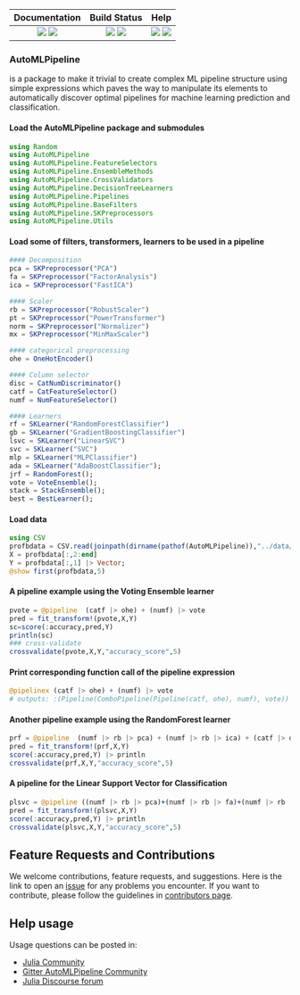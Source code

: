 
| **Documentation** | **Build Status** | **Help** |
|:---:|:---:|:---:|
| [![][docs-dev-img]][docs-dev-url] [![][docs-stable-img]][docs-stable-url] | [![][travis-img]][travis-url] [![][codecov-img]][codecov-url] | [![][slack-img]][slack-url] [![][gitter-img]][gitter-url] |

### AutoMLPipeline 
is a package to make it trivial to create complex ML pipeline structure using simple expressions which paves the way to manipulate its elements to automatically discover optimal pipelines for machine learning prediction and classification.

#### Load the AutoMLPipeline package and submodules
```julia
using Random
using AutoMLPipeline
using AutoMLPipeline.FeatureSelectors
using AutoMLPipeline.EnsembleMethods
using AutoMLPipeline.CrossValidators
using AutoMLPipeline.DecisionTreeLearners
using AutoMLPipeline.Pipelines
using AutoMLPipeline.BaseFilters
using AutoMLPipeline.SKPreprocessors
using AutoMLPipeline.Utils
```

#### Load some of filters, transformers, learners to be used in a pipeline
```julia
#### Decomposition
pca = SKPreprocessor("PCA")
fa = SKPreprocessor("FactorAnalysis")
ica = SKPreprocessor("FastICA")

#### Scaler 
rb = SKPreprocessor("RobustScaler")
pt = SKPreprocessor("PowerTransformer")
norm = SKPreprocessor("Normalizer")
mx = SKPreprocessor("MinMaxScaler")

#### categorical preprocessing
ohe = OneHotEncoder()

#### Column selector
disc = CatNumDiscriminator()
catf = CatFeatureSelector()
numf = NumFeatureSelector()

#### Learners
rf = SKLearner("RandomForestClassifier")
gb = SKLearner("GradientBoostingClassifier")
lsvc = SKLearner("LinearSVC")
svc = SKLearner("SVC")
mlp = SKLearner("MLPClassifier")
ada = SKLearner("AdaBoostClassifier");
jrf = RandomForest();
vote = VoteEnsemble();
stack = StackEnsemble();
best = BestLearner();
```

#### Load data
```julia
using CSV
profbdata = CSV.read(joinpath(dirname(pathof(AutoMLPipeline)),"../data/profb.csv"))
X = profbdata[:,2:end] 
Y = profbdata[:,1] |> Vector;
@show first(profbdata,5)
```

#### A pipeline example using the Voting Ensemble learner
```julia
pvote = @pipeline  (catf |> ohe) + (numf) |> vote
pred = fit_transform!(pvote,X,Y)
sc=score(:accuracy,pred,Y)
println(sc)
### cross-validate
crossvalidate(pvote,X,Y,"accuracy_score",5)
```
#### Print corresponding function call of the pipeline expression
```julia
@pipelinex (catf |> ohe) + (numf) |> vote
# outputs: :(Pipeline(ComboPipeline(Pipeline(catf, ohe), numf), vote))
```

#### Another pipeline example using the RandomForest learner
```julia
prf = @pipeline  (numf |> rb |> pca) + (numf |> rb |> ica) + (catf |> ohe) + (numf |> rb |> fa) |> rf
pred = fit_transform!(prf,X,Y)
score(:accuracy,pred,Y) |> println
crossvalidate(prf,X,Y,"accuracy_score",5)
```
#### A pipeline for the Linear Support Vector for Classification
```julia
plsvc = @pipeline ((numf |> rb |> pca)+(numf |> rb |> fa)+(numf |> rb |> ica)+(catf |> ohe )) |> lsvc
pred = fit_transform!(plsvc,X,Y)
score(:accuracy,pred,Y) |> println
crossvalidate(plsvc,X,Y,"accuracy_score",5)
```

## Feature Requests and Contributions

We welcome contributions, feature requests, and suggestions. Here is the link to open an [issue][issues-url] for any problems you encounter. If you want to contribute, please follow the guidelines in [contributors page][contrib-url].

## Help usage

Usage questions can be posted in:
- [Julia Community](https://julialang.org/community/) 
- [Gitter AutoMLPipeline Community][gitter-url]
- [Julia Discourse forum][discourse-tag-url]


[contrib-url]: https://github.com/IBM/AutoMLPipeline.jl/blob/master/CONTRIBUTORS.md
[issues-url]: https://github.com/IBM/AutoMLPipeline.jl/issues

[discourse-tag-url]: https://discourse.julialang.org/

[gitter-url]: https://gitter.im/AutoMLPipelineLearning/community
[gitter-img]: https://badges.gitter.im/ppalmes/TSML.jl.svg

[slack-img]: https://img.shields.io/badge/chat-on%20slack-yellow.svg
[slack-url]: https://julialang.slack.com


[docs-stable-img]: https://img.shields.io/badge/docs-stable-blue.svg
[docs-stable-url]: https://ibm.github.io/AutoMLPipeline.jl/stable/
[docs-dev-img]: https://img.shields.io/badge/docs-dev-blue.svg
[docs-dev-url]: https://ibm.github.io/AutoMLPipeline.jl/latest/

[travis-img]: https://travis-ci.org/IBM/AutoMLPipeline.jl.svg?branch=master
[travis-url]: https://travis-ci.org/IBM/AutoMLPipeline.jl

[codecov-img]: https://codecov.io/gh/IBM/AutoMLPipeline.jl/branch/master/graph/badge.svg
[codecov-url]: https://codecov.io/gh/IBM/AutoMLPipeline.jl
